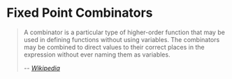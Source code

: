 # Fixed Point Combinators

> A combinator is a particular type of higher-order function that may be used in defining 
> functions without using variables. The combinators may be combined to direct values to 
> their correct places in the expression without ever naming them as variables.
> 
> -- <cite>[Wikipedia](https://en.wikipedia.org/wiki/Fixed-point_combinator)</cite>

